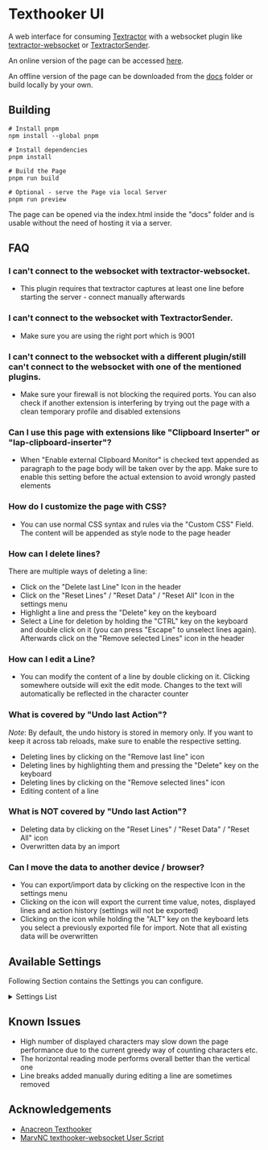 # Texthooker UI

A web interface for consuming [Textractor](https://github.com/Artikash/Textractor) with a websocket plugin like [textractor-websocket](https://github.com/sadolit/textractor-websocket) or [TextractorSender](https://github.com/KamWithK/TextractorSender).

An online version of the page can be accessed [here](https://renji-xd.github.io/texthooker-ui/).

An offline version of the page can be downloaded from the [docs](https://raw.githubusercontent.com/Renji-XD/texthooker-ui/main/docs/index.html) folder or build locally by your own.

## Building

```
# Install pnpm
npm install --global pnpm

# Install dependencies
pnpm install

# Build the Page
pnpm run build

# Optional - serve the Page via local Server
pnpm run preview
```

The page can be opened via the index.html inside the "docs" folder and is usable without the need of hosting it via a server.

## FAQ

### I can't connect to the websocket with textractor-websocket.

-   This plugin requires that textractor captures at least one line before starting the server - connect manually afterwards

### I can't connect to the websocket with TextractorSender.

-   Make sure you are using the right port which is 9001

### I can't connect to the websocket with a different plugin/still can't connect to the websocket with one of the mentioned plugins.

-   Make sure your firewall is not blocking the required ports. You can also check if another extension is interfering by trying out the page with a clean temporary profile and disabled extensions

### Can I use this page with extensions like "Clipboard Inserter" or "lap-clipboard-inserter"?

-   When "Enable external Clipboard Monitor" is checked text appended as paragraph to the page body will be taken over by the app. Make sure to enable this setting before the actual extension to avoid wrongly pasted elements

### How do I customize the page with CSS?

-   You can use normal CSS syntax and rules via the "Custom CSS" Field. The content will be appended as style node to the page header

### How can I delete lines?

There are multiple ways of deleting a line:

-   Click on the "Delete last Line" Icon in the header
-   Click on the "Reset Lines" / "Reset Data" / "Reset All" Icon in the settings menu
-   Highlight a line and press the "Delete" key on the keyboard
-   Select a Line for deletion by holding the "CTRL" key on the keyboard and double click on it (you can press "Escape" to unselect lines again). Afterwards click on the "Remove selected Lines" icon in the header

### How can I edit a Line?

-   You can modify the content of a line by double clicking on it. Clicking somewhere outside will exit the edit mode. Changes to the text will automatically be reflected in the character counter

### What is covered by "Undo last Action"?

_Note_: By default, the undo history is stored in memory only. If you want to keep it across tab reloads, make sure to enable the respective setting.

-   Deleting lines by clicking on the "Remove last line" icon
-   Deleting lines by highlighting them and pressing the "Delete" key on the keyboard
-   Deleting lines by clicking on the "Remove selected lines" icon
-   Editing content of a line

### What is NOT covered by "Undo last Action"?

-   Deleting data by clicking on the "Reset Lines" / "Reset Data" / "Reset All" icon
-   Overwritten data by an import

### Can I move the data to another device / browser?

-   You can export/import data by clicking on the respective Icon in the settings menu
-   Clicking on the icon will export the current time value, notes, displayed lines and action history (settings will not be exported)
-   Clicking on the icon while holding the "ALT" key on the keyboard lets you select a previously exported file for import. Note that all existing data will be overwritten


## Available Settings

Following Section contains the Settings you can configure.

<details style="cursor: pointer;">
    <summary>Settings List</summary>

- Window Title: Lets you set the current Document Title which you e. g. can use with yomichan to tag your created cards
- WebSocket: URL of the WebSocket to which you want to connect
- Font Size: Number of px for the Font Size
- Online Font: Lets you select a Font from a predefined Selection (requires Online Connection in order to work)
- AFK Timer (s): Seconds after which the timer will automatically pause without Page Interaction (No new Line, Text Selection, Pointer Move)
- Adjust Timer after AFK: If enabled with subtract the configured AFK Timer (s) value in case Timer was paused due to idle
- Enable external Clipboard Monitor: If enabled will handle Lines pasted by Extensions like "Clipboard Inserter" or "lap-clipboard-inserter"
- Store Stats persistently: If enabled will store Time value etc. in your local Browser Storage so that it will be available after tab reloads etc.
- Store Notes persistently: If enabled will store Notes in your local Browser Storage so that they will be available after tab reloads etc.
- Store Lines persistently: If enabled will store received/pasted Lines etc. in your local Browser Storage so that they will be available after tab reloads etc.
- Store Action History persistently: If enabled will store revertible Actions etc. in your local Browser Storage so that they will be available after tab reloads etc.
- Enable Paste: If enabled will allow to manually paste new Lines to the Page
- Flash on missed Line: If enabled will show a short page flash in case your Timer is paused and you received/pasted new Lines which were therefore ignored
- Allow new Line during Pause: If enabled will allow to receive/paste new Lines even with paused Timer
- Autostart Timer during Pause: If enabled will automatically start the timer when it is paused and new Lines were received/pasted
- Prevent Last Line Duplicate: If enabled will prevent the insertion/pasting of a Line if the text is equal to the last Line
- Prevent Global Duplicate: If enabled will prevent the insertion/pasting of a Line if the text line already exists in any other Line
- Display Text vertically: If enabled will display Lines vertically instead horizontally
- Reverse Line Order: If enabled new Lines will be appended on top (horizonal mode) / left (vertical mode) instead of bottom/right
- Preserve Whitespace: If enabled will preserve Whitespace like new line characters inside Text instead of printing out a single Line etc.
- Remove all Whitespace: If enabled all Whitespace (e. g. space, new Line characters, tab character etc.) will be removed from Lines before inserting them
- Show Timer: If enabled will display the current passed (active) time on the Page in the header
- Show Speed: If enabled will display the current characters per hour in the header
- Show Character Count: If enabled will display the current number  of displayed characters on the Page in the header
- Show Line Count: If enabled will display the current number  of inserted lines on the Page in the header
- Blur Stats: If enabled will blue the displayed stats (unblur on hover)
- Custom CSS: Lets you insert custom CSS rules to customize the Page further

</details>

## Known Issues

-   High number of displayed characters may slow down the page performance due to the current greedy way of counting characters etc.
-   The horizontal reading mode performs overall better than the vertical one
-   Line breaks added manually during editing a line are sometimes removed

## Acknowledgements

-   [Anacreon Texthooker](https://anacreondjt.gitlab.io/texthooker.html)
-   [MarvNC texthooker-websocket User Script](https://github.com/MarvNC/texthooker-websocket)
